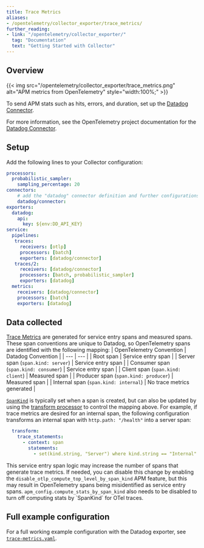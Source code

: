 ```yaml
---
title: Trace Metrics
aliases:
- /opentelemetry/collector_exporter/trace_metrics/
further_reading:
- link: "/opentelemetry/collector_exporter/"
  tag: "Documentation"
  text: "Getting Started with Collector"
---
```


## Overview

{{< img src="/opentelemetry/collector_exporter/trace_metrics.png" alt="APM metrics from OpenTelemetry" style="width:100%;" >}}

To send APM stats such as hits, errors, and duration, set up the [Datadog Connector][1].

For more information, see the OpenTelemetry project documentation for the [Datadog Connector][1].

## Setup

Add the following lines to your Collector configuration:

```yaml
processors:
  probabilistic_sampler:
    sampling_percentage: 20
connectors:
    # add the "datadog" connector definition and further configurations
    datadog/connector:
exporters:
  datadog:
    api:
      key: ${env:DD_API_KEY}
service:
  pipelines:
   traces:
     receivers: [otlp]
     processors: [batch]
     exporters: [datadog/connector]
   traces/2:
     receivers: [datadog/connector]
     processors: [batch, probabilistic_sampler]
     exporters: [datadog]
  metrics:
    receivers: [datadog/connector]
    processors: [batch]
    exporters: [datadog]
```

## Data collected

[Trace Metrics][2] are generated for service entry spans and measured spans. These span conventions are unique to Datadog, so OpenTelemetry spans are identified with the following mapping:
| OpenTelemetry Convention | Datadog Convention |
| --- | --- |
| Root span | Service entry span |
| Server span (`span.kind: server`) | Service entry span |
| Consumer span (`span.kind: consumer`) | Service entry span |
| Client span (`span.kind: client`) | Measured span |
| Producer span (`span.kind: producer`) | Measured span |
| Internal span (`span.kind: internal`) | No trace metrics generated |

[`SpanKind`][3] is typically set when a span is created, but can also be updated by using the [transform processor][4] to control the mapping above. For example, if trace metrics are desired for an internal span, the following configuration transforms an internal span with `http.path: "/health"` into a server span:
```yaml
  transform:
    trace_statements:
      - context: span
        statements:
          - set(kind.string, "Server") where kind.string == "Internal" and attributes["http.path"] == "/health"
```

<div class="alert alert-info">
This service entry span logic may increase the number of spans that generate trace metrics. If needed, you can disable this change by enabling the <code>disable_otlp_compute_top_level_by_span_kind</code> APM feature, but this may result in OpenTelemetry spans being misidentified as service entry spans. <code>apm_config.compute_stats_by_span_kind</code> also needs to be disabled to turn off computing stats by `SpanKind` for OTel traces.
</div>

## Full example configuration

For a full working example configuration with the Datadog exporter, see [`trace-metrics.yaml`][5].


[1]: https://github.com/open-telemetry/opentelemetry-collector-contrib/tree/main/connector/datadogconnector
[2]: /tracing/metrics/metrics_namespace/
[3]: https://opentelemetry.io/docs/specs/otel/trace/api/#spankind
[4]: https://github.com/open-telemetry/opentelemetry-collector-contrib/blob/main/processor/transformprocessor/README.md
[5]: https://github.com/open-telemetry/opentelemetry-collector-contrib/blob/main/exporter/datadogexporter/examples/trace-metrics.yaml